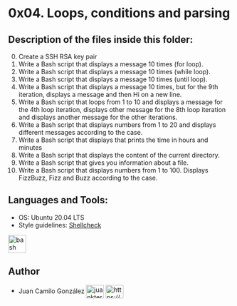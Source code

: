 # 0x04. Loops, conditions and parsing

## Description of the files inside this folder:

0. Create a SSH RSA key pair
1. Write a Bash script that displays a message 10 times (for loop).
2. Write a Bash script that displays a message 10 times (while loop).
3. Write a Bash script that displays a message 10 times (until loop).
4. Write a Bash script that displays a message 10 times, but for the 9th iteration, displays a message and then Hi on a new line.
5. Write a Bash script that loops from 1 to 10 and displays a message for the 4th loop iteration, displays other message for the 8th loop iteration and displays another message for the other iterations.
6. Write a Bash script that displays numbers from 1 to 20 and displays different messages according to the case.
7. Write a Bash script that displays that prints the time in hours and minutes
8. Write a Bash script that displays the content of the current directory.
9. Write a Bash script that gives you information about a file.
10. Write a Bash script that displays numbers from 1 to 100. Displays FizzBuzz, Fizz and Buzz according to the case.

## Languages and Tools:

- OS: Ubuntu 20.04 LTS
- Style guidelines: [Shellcheck](https://github.com/koalaman/shellcheck)

<p align="left"> <a href="https://www.gnu.org/software/bash/" target="_blank"> <img src="https://www.vectorlogo.zone/logos/gnu_bash/gnu_bash-icon.svg" alt="bash" width="40" height="40"/> </a> </p>


## Author

- Juan Camilo González <a href="https://twitter.com/juankter" target="blank"><img align="center" src="https://raw.githubusercontent.com/rahuldkjain/github-profile-readme-generator/master/src/images/icons/Social/twitter.svg" alt="juankter" height="30" width="40" /></a>
<a href="https://bit.ly/2MBNR0t" target="blank"><img align="center" src="https://raw.githubusercontent.com/rahuldkjain/github-profile-readme-generator/master/src/images/icons/Social/linked-in-alt.svg" alt="https://bit.ly/2mbnr0t" height="30" width="40" /></a>
